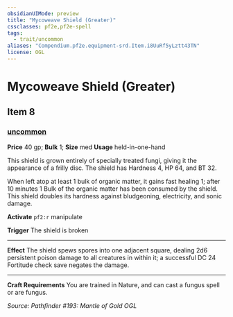 ```yaml
---
obsidianUIMode: preview
title: "Mycoweave Shield (Greater)"
cssclasses: pf2e,pf2e-spell
tags:
  - trait/uncommon
aliases: "Compendium.pf2e.equipment-srd.Item.i8UuRf5yLztt43TN"
license: OGL
---
```

# Mycoweave Shield (Greater)
## Item 8
### [uncommon](uncommon "Uncommon Rarity Trait")


**Price** 40 gp; 
**Bulk** 1; **Size** med
**Usage** held-in-one-hand

This shield is grown entirely of specially treated fungi, giving it the appearance of a frilly disc. The shield has Hardness 4, HP 64, and BT 32.

When left atop at least 1 bulk of organic matter, it gains fast healing 1; after 10 minutes 1 Bulk of the organic matter has been consumed by the shield. This shield doubles its hardness against bludgeoning, electricity, and sonic damage.

**Activate** `pf2:r` manipulate

**Trigger** The shield is broken

* * *

**Effect** The shield spews spores into one adjacent square, dealing 2d6 persistent poison damage to all creatures in within it; a successful DC 24 Fortitude check save negates the damage.

* * *

**Craft Requirements** You are trained in Nature, and can cast a fungus spell or are fungus.

*Source: Pathfinder #193: Mantle of Gold*
*OGL*